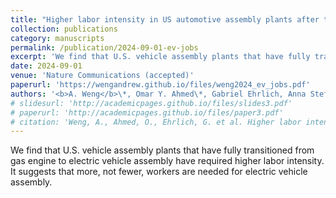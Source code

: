 ```yaml
---
title: "Higher labor intensity in US automotive assembly plants after transitioning to electric vehicles"
collection: publications
category: manuscripts
permalink: /publication/2024-09-01-ev-jobs
excerpt: 'We find that U.S. vehicle assembly plants that have fully transitioned from gas engine to electric vehicle assembly have required higher labor intensity. It suggests that more, not fewer, workers are needed for electric vehicle assembly.'
date: 2024-09-01
venue: 'Nature Communications (accepted)'
paperurl: 'https://wengandrew.github.io/files/weng2024_ev_jobs.pdf'
authors: '<b>A. Weng</b>\*, Omar Y. Ahmed\*, Gabriel Ehrlich, Anna Stefanopoulou (<i>* : equal contribution</i>)'
# slidesurl: 'http://academicpages.github.io/files/slides3.pdf'
# paperurl: 'http://academicpages.github.io/files/paper3.pdf'
# citation: 'Weng, A., Ahmed, O., Ehrlich, G. et al. Higher labor intensity in US automotive assembly plants after transitioning to electric vehicles. <i>Nat Commun</i> (2024)'
---
```


We find that U.S. vehicle assembly plants that have fully transitioned from gas engine to electric vehicle assembly have required higher labor intensity. It suggests that more, not fewer, workers are needed for electric vehicle assembly.